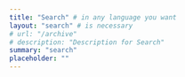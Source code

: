 ```yaml
---
title: "Search" # in any language you want
layout: "search" # is necessary
# url: "/archive"
# description: "Description for Search"
summary: "search"
placeholder: ""
---
```

